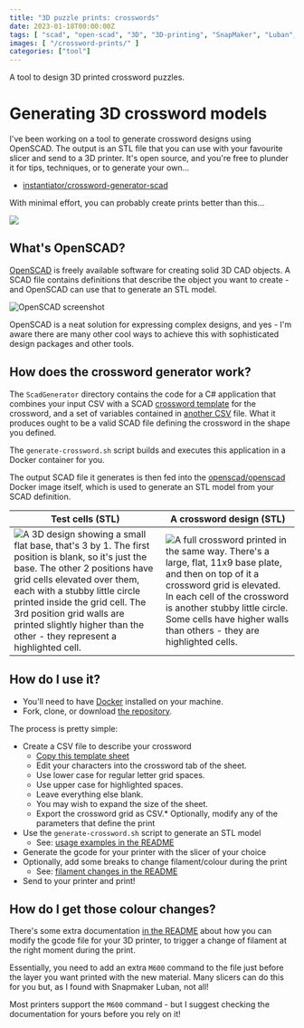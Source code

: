```yaml
---
title: "3D puzzle prints: crosswords"
date: 2023-01-18T00:00:00Z
tags: [ "scad", "open-scad", "3D", "3D-printing", "SnapMaker", "Luban", "puzzle", "crossword", "print", "design", "STL", "gcode" ]
images: [ "/crossword-prints/" ]
categories: ["tool"]
---
```


A tool to design 3D printed crossword puzzles.

# Generating 3D crossword models

I've been working on a tool to generate crossword designs using OpenSCAD. The output is an STL file that you can use with your favourite slicer and send to a 3D printer. It's open source, and you're free to plunder it for tips, techniques, or to generate your own...

* [instantiator/crossword-generator-scad](https://github.com/instantiator/crossword-generator-scad)

With minimal effort, you can probably create prints better than this...

![](/crossword-prints/sample-print-clarbert.jpeg)

## What's OpenSCAD?

[OpenSCAD](https://openscad.org/) is freely available software for creating solid 3D CAD objects. A SCAD file contains definitions that describe the object you want to create - and OpenSCAD can use that to generate an STL model.

![OpenSCAD screenshot](https://openscad.org/assets/img/screenshot.png)

OpenSCAD is a neat solution for expressing complex designs, and yes - I'm aware there are many other cool ways to achieve this with sophisticated design packages and other tools.

## How does the crossword generator work?

The `ScadGenerator` directory contains the code for a C# application that combines your input CSV with a SCAD [crossword template](https://github.com/instantiator/crossword-generator-scad/blob/main/templates/crossword-template.scad) for the crossword, and a set of variables contained in [another CSV](https://github.com/instantiator/crossword-generator-scad/blob/main/templates/crossword-default-values-18x20.csv) file. What it produces ought to be a valid SCAD file defining the crossword in the shape you defined.

The `generate-crossword.sh` script builds and executes this application in a Docker container for you.

The output SCAD file it generates is then fed into the [openscad/openscad](https://hub.docker.com/r/openscad/openscad) Docker image itself, which is used to generate an STL model from your SCAD definition.

| Test cells (STL) | A crossword design (STL) |
|-|-|
| ![A 3D design showing a small flat base, that's 3 by 1. The first position is blank, so it's just the base. The other 2 positions have grid cells elevated over them, each with a stubby little circle printed inside the grid cell. The 3rd position grid walls are printed slightly higher than the other - they represent a highlighted cell. ](/crossword-prints/preview-test-cells.png) | ![A full crossword printed in the same way. There's a large, flat, 11x9 base plate, and then on top of it a crossword grid is elevated. In each cell of the crossword is another stubby little circle. Some cells have higher walls than others - they are highlighted cells.](/crossword-prints/preview-clarbert-crossword.png) |

## How do I use it?

* You'll need to have [Docker](https://www.docker.com/products/docker-desktop/) installed on your machine.
* Fork, clone, or download [the repository](https://github.com/instantiator/crossword-generator-scad).

The process is pretty simple:

* Create a CSV file to describe your crossword
  * [Copy this template sheet](https://docs.google.com/spreadsheets/d/1V18dAKi18F9mF3wuK5d-L5pdg0llTGk-J9Tq7vYNg_I/copy)
  * Edit your characters into the crossword tab of the sheet.
  * Use lower case for regular letter grid spaces.
  * Use upper case for highlighted spaces.
  * Leave everything else blank.
  * You may wish to expand the size of the sheet.
  * Export the crossword grid as CSV.* Optionally, modify any of the parameters that define the print
* Use the `generate-crossword.sh` script to generate an STL model
  * See: [usage examples in the README](https://github.com/instantiator/crossword-generator-scad#usage)
* Generate the gcode for your printer with the slicer of your choice
* Optionally, add some breaks to change filament/colour during the print
  * See: [filament changes in the README](https://github.com/instantiator/crossword-generator-scad#filament-changes)
* Send to your printer and print!

## How do I get those colour changes?

There's some extra documentation [in the README](https://github.com/instantiator/crossword-generator-scad#filament-changes) about how you can modify the gcode file for your 3D printer, to trigger a change of filament at the right moment during the print.

Essentially, you need to add an extra `M600` command to the file just before the layer you want printed with the new material. Many slicers can do this for you but, as I found with Snapmaker Luban, not all!

Most printers support the `M600` command - but I suggest checking the documentation for yours before you rely on it!
